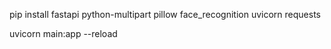 pip install fastapi python-multipart pillow face_recognition uvicorn requests

uvicorn main:app --reload
